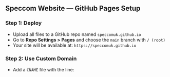 ## Speccom Website — GitHub Pages Setup

### Step 1: Deploy
- Upload all files to a GitHub repo named `speccomuk.github.io`
- Go to **Repo Settings > Pages** and choose the `main` branch with `/ (root)`
- Your site will be available at: `https://speccomuk.github.io`

### Step 2: Use Custom Domain
- Add a `CNAME` file with the line:
###
